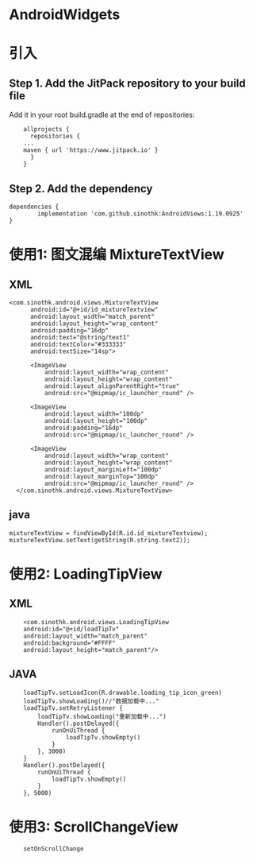 # AndroidWidgets
# 引入
## Step 1. Add the JitPack repository to your build file
  Add it in your root build.gradle at the end of repositories:
  
	    allprojects {
	      repositories {
		...
		maven { url 'https://www.jitpack.io' }
	      }
	    }

## Step 2. Add the dependency
	dependencies {
	        implementation 'com.github.sinothk:AndroidViews:1.19.0925'
	}

# 使用1: 图文混编 MixtureTextView
## XML
    <com.sinothk.android.views.MixtureTextView
          android:id="@+id/id_mixtureTextview"
          android:layout_width="match_parent"
          android:layout_height="wrap_content"
          android:padding="16dp"
          android:text="@string/text1"
          android:textColor="#333333"
          android:textSize="14sp">

          <ImageView
              android:layout_width="wrap_content"
              android:layout_height="wrap_content"
              android:layout_alignParentRight="true"
              android:src="@mipmap/ic_launcher_round" />

          <ImageView
              android:layout_width="100dp"
              android:layout_height="100dp"
              android:padding="16dp"
              android:src="@mipmap/ic_launcher_round" />

          <ImageView
              android:layout_width="wrap_content"
              android:layout_height="wrap_content"
              android:layout_marginLeft="100dp"
              android:layout_marginTop="100dp"
              android:src="@mipmap/ic_launcher_round" />
      </com.sinothk.android.views.MixtureTextView>
## java
    mixtureTextView = findViewById(R.id.id_mixtureTextview);
    mixtureTextView.setText(getString(R.string.text2));
    
# 使用2: LoadingTipView
## XML
        <com.sinothk.android.views.LoadingTipView
        android:id="@+id/loadTipTv"
        android:layout_width="match_parent"
        android:background="#FFFF"
        android:layout_height="match_parent"/>

## JAVA
        loadTipTv.setLoadIcon(R.drawable.loading_tip_icon_green)
        loadTipTv.showLoading()//"数据加载中..."
        loadTipTv.setRetryListener {
            loadTipTv.showLoading("重新加载中...")
            Handler().postDelayed({
                runOnUiThread {
                    loadTipTv.showEmpty()
                }
            }, 3000)
        }
        Handler().postDelayed({
            runOnUiThread {
                loadTipTv.showEmpty()
            }
        }, 5000)
        
  # 使用3: ScrollChangeView
        setOnScrollChange
